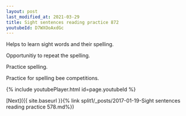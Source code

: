 ```yaml
---
layout: post
last_modified_at: 2021-03-29
title: Sight sentences reading practice 872
youtubeId: D7WXOoAxdGc
---
```

 
 
Helps to learn sight words and their spelling.

Opportunitiy to repeat the spelling. 

Practice spelling. 
 
Practice for spelling bee competitions. 
 
{% include youtubePlayer.html id=page.youtubeId %}
 
 

[Next]({{ site.baseurl }}{% link  split1/_posts/2017-01-19-Sight sentences reading practice 578.md%})
 

